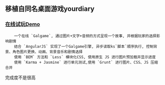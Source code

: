 ## 移植自同名桌面游戏yourdiary 
### [在线试玩Demo](http://lorem.me/yourDiary)
        一个在线 `Galgame`, 通过图片+文字+音频的方式呈现一个故事, 并根据玩家的选择影响剧情
        结合 `AngularJS` 实现了一个Galgame引擎, 异步读取ks`脚本`顺序执行, 控制背景、角色图片更换、动画、背景音乐和剧情选择
        使用 `BEM` 方法和 `Less` 模块化CSS, 使用原生 JS 进行图片预加载并显示进度
        使用 `Karma + Jasmine` 进行单元测试,使用 `Grunt` 进行图片、CSS、JS 压缩合并
        
完成度不是很高